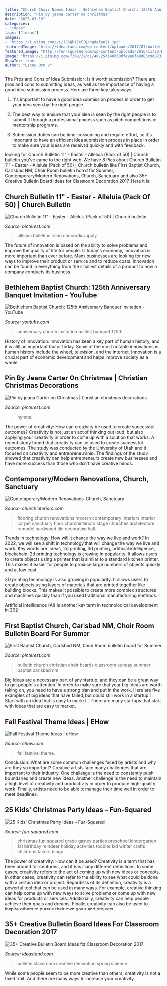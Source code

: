 ```yaml
---
title: "Church Choir Names Ideas : Bethlehem Baptist Church: 125th Anniversary Banquet Invitation"
description: "Pin by jeana carter on christmas"
date: "2023-03-19"
categories:
- "ideas"
tags: ["ideas"]
images:
- "https://i.ytimg.com/vi/J8SQh17cFIQ/hqdefault.jpg"
featuredImage: "http://ideastand.com/wp-content/uploads/2017/07/bulletin-board/15-bulletin-board-ideas-for-classroom.jpg"
featured_image: "http://fun-squared.com/wp-content/uploads/2016/11/25-Kids-Christmas-Party-Ideas-Collage.png"
image: "https://i.pinimg.com/736x/25/d1/40/25d140d60dfe9e6fe8d83c9d0733ac87.jpg"
ShowToc: true
author: "Lacey Orn V"
---
```



The Pros and Cons of Idea Submission: Is it worth submission?
There are pros and cons to submitting ideas, as well as the importance of having a good idea submission process. Here are three key takeaways:
1. It's important to have a good idea submission process in order to get your idea seen by the right people.

2. The best way to ensure that your idea is seen by the right people is to submit it through a professional process such as pitch competitions or mentorship programs.

3. Submission duties can be time-consuming and require effort, so it's important to have an efficient idea submission process in place in order to make sure your ideas are received quickly and with feedback.

	

		
looking for Church Bulletin 11&quot; - Easter - Alleluia (Pack of 50) | Church bulletin you've came to the right web. We have 8 Pics about Church Bulletin 11&quot; - Easter - Alleluia (Pack of 50) | Church bulletin like First Baptist Church, Carlsbad NM, Choir Room bulletin board for Summer, Contemporary/Modern Renovations, Church, Sanctuary and also 35+ Creative Bulletin Board Ideas for Classroom Decoration 2017. Here it is:
		
    
## Church Bulletin 11&quot; - Easter - Alleluia (Pack Of 50) | Church Bulletin

<img loading=lazy src="https://i.pinimg.com/736x/25/d1/40/25d140d60dfe9e6fe8d83c9d0733ac87.jpg" onerror="this.onerror=null;this.src='https://tse2.mm.bing.net/th?id=OIP.hV-br_Ve_hNVWe6mf7GMuQAAAA&amp;pid=15.1';" alt="Church Bulletin 11&quot; - Easter - Alleluia (Pack of 50) | Church bulletin">

_Source: pinterest.com_

>alleluia bulletins risen concordiasupply. 

	

The future of innovation is based on the ability to solve problems and improve the quality of life for people. In today's economy, innovation is more important than ever before. Many businesses are looking for new ways to improve their product or service and to reduce costs. Innovation can be found in everything from the smallest details of a product to how a company conducts its business.

    
## Bethlehem Baptist Church: 125th Anniversary Banquet Invitation - YouTube

<img loading=lazy src="https://i.ytimg.com/vi/J8SQh17cFIQ/hqdefault.jpg" onerror="this.onerror=null;this.src='https://tse2.mm.bing.net/th?id=OIP.KwUtGdIGeNv6Bo-QSq9bBwHaFj&amp;pid=15.1';" alt="Bethlehem Baptist Church: 125th Anniversary Banquet Invitation - YouTube">

_Source: youtube.com_

>anniversary church invitation baptist banquet 125th. 

	

History of Innovation:
Innovation has been a key part of human history, and it is still an important factor today. Some of the most notable innovations in human history include the wheel, television, and the internet. Innovation is a crucial part of economic development and helps improve society as a whole.

    
## Pin By Jeana Carter On Christmas | Christian Christmas Decorations

<img loading=lazy src="https://i.pinimg.com/originals/88/d9/38/88d9389a783f1be2fb203cdfe1faec60.jpg" onerror="this.onerror=null;this.src='https://tse4.mm.bing.net/th?id=OIP.QZsObdBvgx8Bx1N2R7GJ4AHaFj&amp;pid=15.1';" alt="Pin by jeana Carter on Christmas | Christian christmas decorations">

_Source: pinterest.com_

>hymns. 

	

The power of creativity: How can creativity be used to create successful outcomes?
Creativity is not just an act of thinking out loud, but also applying your creativity in order to come up with a solution that works. A recent study found that creativity can be used to create successful outcomes. The study was conducted by the University of Utah and it focused on creativity and entrepreneurship. The findings of the study showed that creativity can help entrepreneurs create new businesses and have more success than those who don’t have creative minds.

    
## Contemporary/Modern Renovations, Church, Sanctuary

<img loading=lazy src="https://churchinteriors.com/wp-content/uploads/2016/09/CIModern-10.jpg" onerror="this.onerror=null;this.src='https://tse2.mm.bing.net/th?id=OIP.ztYq8g0iyDCfu1YoiJoqXAHaE8&amp;pid=15.1';" alt="Contemporary/Modern Renovations, Church, Sanctuary">

_Source: churchinteriors.com_

>flooring church renovations modern contemporary interiors interior carpet sanctuary floor churchinteriors stage churches architecture remodel hardwood tile decorating hall. 

	

Trends in technology: How will it change the way we live and work?
In 2022, we will see a shift in technology that will change the way we live and work. Key words are: ideas, 2d printing, 3d printing, artificial intelligence, blockchain. 
2d printing technology is growing in popularity. It allows users to create objects using a printer that is similar to a standard kitchen printer. This makes it easier for people to produce large numbers of objects quickly and at low cost. 

3D printing technology is also growing in popularity. It allows users to create objects using layers of materials that are printed together like building blocks. This makes it possible to create more complex structures and machines quickly than if you used traditional manufacturing methods. 

Artificial intelligence (AI) is another key term in technological development in 202
    
## First Baptist Church, Carlsbad NM, Choir Room Bulletin Board For Summer

<img loading=lazy src="https://i.pinimg.com/736x/f1/bb/f2/f1bbf25eb13a93503a4b921f45be58a3.jpg" onerror="this.onerror=null;this.src='https://tse4.mm.bing.net/th?id=OIP.0zw2ifKu0Ev1jaj25H4RiAHaJ3&amp;pid=15.1';" alt="First Baptist Church, Carlsbad NM, Choir Room bulletin board for Summer">

_Source: pinterest.com_

>bulletin church christian choir boards classroom sunday summer baptist carlsbad nm. 

	

Big Ideas are a necessary part of any startup, and they can be a great way to get people's attention. In order to make sure that your big ideas are worth taking on, you need to have a strong plan and put in the work. Here are five examples of big ideas that have failed, but could still work in a startup:1. Start with an idea that is easy to market - There are many startups that start with ideas that are easy to market.

    
## Fall Festival Theme Ideas | EHow

<img loading=lazy src="https://img-aws.ehowcdn.com/default/ds-photo/getty/article/83/41/87533243.jpg" onerror="this.onerror=null;this.src='https://tse2.mm.bing.net/th?id=OIP.5p_3mkyWYdHcmA0y4rR-cAHaE7&amp;pid=15.1';" alt="Fall Festival Theme Ideas | eHow">

_Source: ehow.com_

>fall festival theme. 

	

Conclusion: What are some common challenges faced by artists and why are they so important?
Creative artists face many challenges that are important to their industry. One challenge is the need to constantly push boundaries and create new ideas. Another challenge is the need to maintain a high level of creativity and productivity in order to produce high-quality work. Finally, artists need to be able to manage their time well in order to meet deadlines.

    
## 25 Kids&#039; Christmas Party Ideas – Fun-Squared

<img loading=lazy src="http://fun-squared.com/wp-content/uploads/2016/11/25-Kids-Christmas-Party-Ideas-Collage.png" onerror="this.onerror=null;this.src='https://tse4.mm.bing.net/th?id=OIP.oRGDrz4ApeKc_Cdw37bmawHaSh&amp;pid=15.1';" alt="25 Kids&#039; Christmas Party Ideas – Fun-Squared">

_Source: fun-squared.com_

>christmas fun squared grade games parties preschool kindergarten 1st birthday reindeer holiday activities toddler kid winter crafts childrens favors bingo. 

	

The power of creativity: How can it be used?
Creativity is a term that has been around for centuries, and it has many different definitions. In some cases, creativity refers to the act of coming up with new ideas or concepts. In other cases, creativity can refer to the ability to see what could be done with a certain idea or project. Regardless of its definition, creativity is a powerful tool that can be used in many ways. For example, creative thinking can help come up with new ways to solve problems or come up with new ideas for products or services. Additionally, creativity can help people achieve their goals and dreams. Finally, creativity can also be used to inspire others to pursue their own goals and projects.

    
## 35+ Creative Bulletin Board Ideas For Classroom Decoration 2017

<img loading=lazy src="http://ideastand.com/wp-content/uploads/2017/07/bulletin-board/15-bulletin-board-ideas-for-classroom.jpg" onerror="this.onerror=null;this.src='https://tse3.mm.bing.net/th?id=OIP.pbK8tQ7U2udN990lSJosPgHaJ4&amp;pid=15.1';" alt="35+ Creative Bulletin Board Ideas for Classroom Decoration 2017">

_Source: ideastand.com_

>bulletin classroom creative decoration spring science. 

	

While some people seem to be more creative than others, creativity is not a fixed trait. And there are many ways to increase your creativity.

